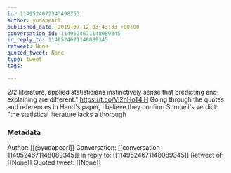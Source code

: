```yaml
---
id: 1149524672343498753
author: yudapearl
published_date: 2019-07-12 03:43:33 +00:00
conversation_id: 1149524671148089345
in_reply_to: 1149524671148089345
retweet: None
quoted_tweet: None
type: tweet
tags:

---
```


2/2 literature, applied statisticians instinctively sense that predicting and explaining are different." https://t.co/Vl2nHoT4iH
Going through the quotes and references in Hand's paper, I believe they confirm Shmueli's verdict: "the statistical literature lacks a thorough

### Metadata

Author: [[@yudapearl]]
Conversation: [[conversation-1149524671148089345]]
In reply to: [[1149524671148089345]]
Retweet of: [[None]]
Quoted tweet: [[None]]
